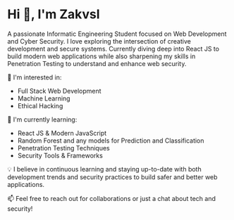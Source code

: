 # Hi 👋, I'm Zakvsl

A passionate Informatic Engineering Student focused on Web Development and Cyber Security. I love exploring the intersection of creative development and secure systems. Currently diving deep into React JS to build modern web applications while also sharpening my skills in Penetration Testing to understand and enhance web security.

🔭 I'm interested in:
- Full Stack Web Development
- Machine Learning
- Ethical Hacking

🌱 I'm currently learning:
- React JS & Modern JavaScript
- Random Forest and any models for Prediction and Classification
- Penetration Testing Techniques
- Security Tools & Frameworks

💡 I believe in continuous learning and staying up-to-date with both development trends and security practices to build safer and better web applications.

📫 Feel free to reach out for collaborations or just a chat about tech and security!
